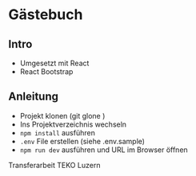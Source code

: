 # Gästebuch

## Intro

- Umgesetzt mit React
- React Bootstrap


## Anleitung

- Projekt klonen (git glone <Repository url>)
- Ins Projektverzeichnis wechseln
- `npm install` ausführen
- `.env` File erstellen (siehe .env.sample)
- `npm run dev` ausführen und URL im Browser öffnen

Transferarbeit TEKO Luzern